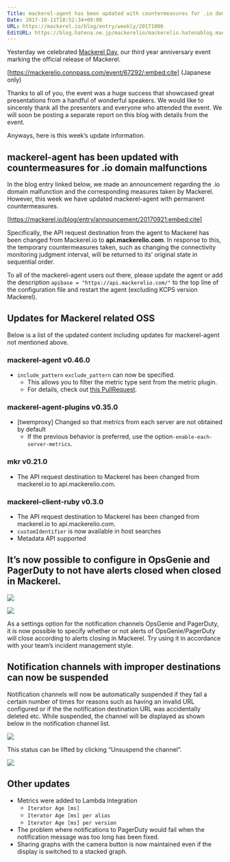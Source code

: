 ```yaml
---
Title: mackerel-agent has been updated with countermeasures for .io domain malfunctions
Date: 2017-10-11T18:52:34+09:00
URL: https://mackerel.io/blog/entry/weekly/20171006
EditURL: https://blog.hatena.ne.jp/mackerelio/mackerelio.hatenablog.mackerel.io/atom/entry/8599973812306945800
---
```


Yesterday we celebrated [Mackerel Day](https://mackerelio.connpass.com/event/67292/), our third year anniversary event marking the official release of Mackerel.

[https://mackerelio.connpass.com/event/67292/:embed:cite] (Japanese only)

Thanks to all of you, the event was a huge success that showcased great presentations from a handful of wonderful speakers. We would like to sincerely thank all the presenters and everyone who attended the event. We will soon be posting a separate report on this blog with details from the event. 

Anyways, here is this week’s update information.

## mackerel-agent has been updated with countermeasures for .io domain malfunctions

In the blog entry linked below, we made an announcement regarding the .io domain malfunction and the corresponding measures taken by Mackerel. However, this week we have updated mackerel-agent with permanent countermeasures. 

[https://mackerel.io/blog/entry/announcement/20170921:embed:cite]

Specifically, the API request destination from the agent to Mackerel has been changed from Mackerel.io to **api.mackerelio.com**. In response to this, the temporary countermeasures taken, such as changing the connectivity monitoring judgment interval, will be returned to its’ original state in sequential order.

To all of the mackerel-agent users out there, please update the agent or add the description `apibase = "https://api.mackerelio.com/"`  to the top line of the configuration file and restart the agent (excluding KCPS version Mackerel).

## Updates for Mackerel related OSS

Below is a list of the updated content including updates for mackerel-agent not mentioned above.

### mackerel-agent v0.46.0
- `include_pattern` `exclude_pattern` can now be specified.
    - This allows you to filter the metric type sent from the metric plugin.
    - For details, check out [this PullRequest](https://github.com/mackerelio/mackerel-agent/pull/416).

### mackerel-agent-plugins v0.35.0
- [twemproxy] Changed so that metrics from each server are not obtained by default
    - If the previous behavior is preferred, use the option`-enable-each-server-metrics`.

### mkr v0.21.0
- The API request destination to Mackerel has been changed from mackerel.io to api.mackerelio.com. 

### mackerel-client-ruby v0.3.0
- The API request destination to Mackerel has been changed from mackerel.io to api.mackerelio.com. 
- `customIdentifier` is now available in host searches
- Metadata API supported

## It’s now possible to configure in OpsGenie and PagerDuty to not have alerts closed when closed in Mackerel. 

![](https://cdn-ak.f.st-hatena.com/images/fotolife/a/andyyk/20171011/20171011183610.png)

![](https://cdn-ak.f.st-hatena.com/images/fotolife/a/andyyk/20171011/20171011183603.png)

As a settings option for the notification channels OpsGenie and PagerDuty, it is now possible to specify whether or not alerts of OpsGenie/PagerDuty will close according to alerts closing in Mackerel. Try using it in accordance with your team’s incident management style.


## Notification channels with improper destinations can now be suspended

Notification channels will now be automatically suspended if they fail a certain number of times for reasons such as having an invalid URL configured or if the the notification destination URL was accidentally deleted etc.  While suspended, the channel will be displayed as shown below in the notification channel list.

![](https://cdn-ak.f.st-hatena.com/images/fotolife/a/andyyk/20171011/20171011183554.png)

This status can be lifted by clicking “Unsuspend the channel”.

![](https://cdn-ak.f.st-hatena.com/images/fotolife/a/andyyk/20171011/20171011183618.png)

## Other updates

- Metrics were added to Lambda Integration
    - `Iterator Age [ms]`
    - `Iterator Age [ms] per alias`
    - `Iterator Age [ms] per version`
- The problem where notifications to PagerDuty would fail when the notification message was too long has been fixed.
- Sharing graphs with the camera button is now maintained even if the display is switched to a stacked graph.
